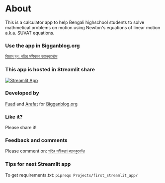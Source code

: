 # About
This is a calculator app to help Bengali highschool students to solve mathmetical problems on motion using Newton's equations of linear motion a.k.a. SUVAT equations.

### Use the app in Bigganblog.org
[বিজ্ঞান ব্লগ: গতির সমীকরণ ক্যালকুলেটর](https://bigganblog.org/2021/03/গতির-সমীকরণ/)

### This app is hosted in Streamlit share 
[![Streamlit App](https://static.streamlit.io/badges/streamlit_badge_black_white.svg)](https://share.streamlit.io/acarafat/newton_calculator/main/newton_calc_app_v0.1.py/)

### Developed by 
[Fuad](https://bigganblog.org/author/koutuholi/) and [Arafat](https://bigganblog.org/author/arafat/) for [Bigganblog.org](https://bigganblog.org/)

### Like it?
Please share it!

### Feedback and comments
Please comment on: [গতির সমীকরণ ক্যালকুলেটর](https://bitly.com/2OZT9Kz)


### Tips for next Streamlit app
To get requirements.txt:
`pipreqs Projects/first_streamlit_app/`
